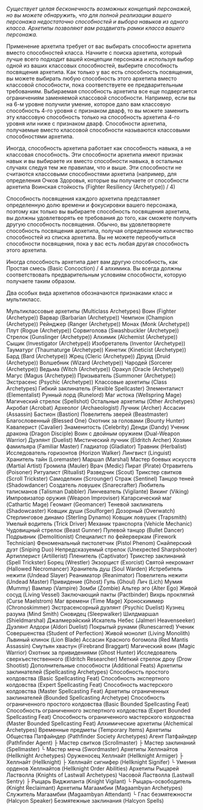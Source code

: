 *Существует целая бесконечность возможных концепций персонажей, но вы можете обнаружить, что для полной реализации вашего персонажа недостаточно способностей и выбора навыков из одного класса. Архетипы позволяют вам раздвигать рамки класса вашего персонажа.*

Применение архетипа требует от вас выбирать способности архетипа вместо способностей класса. Начните с поиска архетипа, который лучше всего подходит вашей концепции персонажа и используя выбор одной из ваших классовых способностей, выберите способность посвящения архетипа. Как только у вас есть способность посвящения, вы можете выбирать любую способность этого архетипа вместо классовой способности, пока соответствуете ее предварительным требованиям. Выбираемая способность архетипа все еще подвергается ограничениям заменяемой классовой способности. Например, если вы на 6-м уровне получили умение, которое дало вам классовую способность 4-го уровня с признаком дварф, то вы можете заменить эту классовую способность только на способность архетипа 4-го уровня или ниже с признаком дварф. Способности архетипа, получаемые вместо классовой способности называются классовыми способностями архетипа.

Иногда, способность архетипа работает как способность навыка, а не классовая способность. Эти способности архетипа имеют признак навык и вы выбираете их вместо способности навыка, в остальных случаях следуя тем же правилам, что и выше. Эти способности не считаются классовыми способностями архетипа (например, для определения Очков Здоровья, которые вы получаете от способности архетипа Воинская стойкость (Fighter Resiliency (Archetype)) / 4)

Способность посвящения каждого архетипа представляет определенную долю времени и фокусировки вашего персонажа, поэтому как только вы выбираете способность посвящения архетипа, вы должны удовлетворять ее требования до того, как сможете получить другую способность посвящения. Обычно, вы удовлетворяете способность посвящения архетипа, получая определенное количество способностей из списка архетипа. Вы не можете переобучиться способности посвящения, пока у вас есть любая другая способность этого архетипа.

Иногда способность архетипа дает вам другую способность, как Простая смесь (Basic Concoction) / 4 алхимика. Вы всегда должны соответствовать предварительным условиям способности, которую получаете таким образом.

Два особых вида архетипов обозначаются признаками класс и мультикласс.

Мультиклассовые архетипы (Multiclass Archetypes)
Воин (Fighter (Archetype))
Варвар (Barbarian (Archetype))
Чемпион (Champion (Archetype))
Рейнджер (Ranger (Archetype))
Монах (Monk (Archetype))
Плут (Rogue (Archetype))
Сорвиголова (Swashbuckler (Archetype))
Стрелок (Gunslinger (Archetype))
Алхимик (Alchemist (Archetype))
Сыщик (Investigator (Archetype))
Изобретатель (Inventor (Archetype))
Тауматург (Thaumaturge (Archetype))
Кинетик (Kineticist (Archetype))
Бард (Bard (Archetype))
Жрец (Cleric (Archetype))
Друид (Druid (Archetype))
Волшебник (Wizard (Archetype))
Чародей (Sorcerer (Archetype))
Ведьма (Witch (Archetype))
Оракул (Oracle (Archetype))
Магус (Magus (Archetype))
Призыватель (Summoner (Archetype))
Экстрасенс (Psychic (Archetype))
Классовые архетипы (Class Archetypes)
Гибкий заклинатель (Flexible Spellcaster)
Элементалист (Elementalist)
Рунный лорд (Runelord)
Маг истока (Wellspring Mage)
Магический стрелок (Spellshot)
Остальные архетипы (Other Archetypes)
Акробат (Acrobat)
Археолог (Archaeologist)
Лучник (Archer)
Ассасин (Assassin)
Бастион (Bastion)
Повелитель зверей (Beastmaster)
Благословенный (Blessed One)
Охотник за головами (Bounty Hunter)
Кавалерист (Cavalier)
Знаменитость (Celebrity)
Денди (Dandy)
Ученик дракона (Dragon Disciple)
Воин с двойным оружием (Dual-Weapon Warrior)
Дуэлянт (Duelist)
Мистический лучник (Eldritch Archer)
Хозяин фамильяра (Familiar Master)
Гладиатор (Gladiator)
Травник (Herbalist)
Исследователь горизонтов (Horizon Walker)
Лингвист (Linguist)
Хранитель тайн (Loremaster)
Маршал (Marshal)
Мастер боевых искусств (Martial Artist)
Громила (Mauler)
Врач (Medic)
Пират (Pirate)
Отравитель (Poisoner)
Ритуалист (Ritualist)
Разведчик (Scout)
Трикстер свитков (Scroll Trickster)
Самоделкин (Scrounger)
Страж (Sentinel)
Танцор теней (Shadowdancer)
Создатель ловушек (Snarecrafter)
Любитель талисманов (Talisman Dabbler)
Линчеватель (Vigilante)
Викинг (Viking)
Импровизатор оружия (Weapon Improviser)
Катарсический маг (Cathartic Mage)
Геомант (Geomancer)
Теневой заклинатель (Shadowcaster)
Ковщик души (Soulforger)
Дозорный (Overwatch)
Стерлинговое динамо (Sterling Dynamo)
Ковщик ловушек (Trapsmith)
Умелый водитель (Trick Driver)
Механик транспорта (Vehicle Mechanic)
Чудовищный стрелок (Beast Gunner)
Пулевой танцор (Bullet Dancer)
Подрывник (Demolitionist)
Специалист по фейерверкам (Firework Technician)
Феноменальный пистолетчик (Pistol Phenom)
Снайперский дуэт (Sniping Duo)
Непредсказуемый стрелок (Unexpected Sharpshooter)
Артиллерист (Artillerist)
Пленитель (Captivator)
Трикстер заклинаний (Spell Trickster)
Борец (Wrestler)
Экзорцист (Exorcist)
Святой некромант (Hallowed Necromancer)
Хранитель душ (Soul Warden)
Истребитель нежити (Undead Slayer)
Реаниматор (Reanimator)
Повелитель нежити (Undead Master)
Привидение (Ghost)
Гуль (Ghoul)
Лич (Lich)
Мумия (Mummy)
Вампир (Vampire)
Зомби (Zombie)
Альтер эго (Alter Ego)
Живой сосуд (Living Vessel)
Заключающий пакты (Pactbinder)
Вихрь проклятий (Curse Maelstrom)
Маг времени (Time Mage)
Хроноскиммер (Chronoskimmer)
Экстрасенсорный дуэлянт (Psychic Duelist)
Кузнец разума (Mind Smith)
Сновидец (Sleepwalker)
Шилдмаршал (Shieldmarshal)
Джалмерэйский Искатель Небес (Jalmeri Heavenseeker)
Дуэлянт Алдори (Aldori Duelist)
Покрытый рунами (Runescarred)
Ученик Совершенства (Student of Perfection)
Живой монолит (Living Monolith)
Львиный клинок (Lion Blade)
Ассасин Красного богомола (Red Mantis Assassin)
Смутьян хвастун (Firebrand Braggart)
Магический воин (Magic Warrior)
Охотник за привидениями (Ghost Hunter)
Исследователь сверхъестественного (Eldritch Researcher)
Меткий стрелок дроу (Drow Shootist)
Дополнительные способности (Additional Feats)
Архетипы заклинателей (Spellcasting Archetypes)
Способность простого колдовства (Basic Spellcasting Feat)
Способность экспертного колдовства (Expert Spellcasting Feat)
Способность мастерского колдовства (Master Spellcasting Feat)
Архетипы ограниченных заклинателей (Bounded Spellcasting Archetype)
Способность ограниченного простого колдовства (Basic Bounded Spellcasting Feat)
Способность ограниченного экспертного колдовства (Expert Bounded Spellcasting Feat)
Способность ограниченного мастерского колдовства (Master Bounded Spellcasting Feat)
Алхимические архетипы (Alchemical Archetypes)
Временные предметы (Temporary Items)
Архетипы Общества Патфайндер (Pathfinder Society Archetypes)
Агент Патфайндер (Pathfinder Agent)
├ Мастер свитков (Scrollmaster)
├ Мастер заклинаний (Spellmaster)
└ Мастер меча (Swordmaster)
Архетипы Хеллнайтов (Hellknight Archetypes)
Оруженосец Хеллнайт (Hellknight Armiger)
├ Хеллнайт (Hellknight)
├ Хеллнайт сигнифер (Hellknight Signifer)
└ Умения орденов Хеллнайтов (Hellknight Order Abilities)
Архетипы Рыцарей Ластволла (Knights of Lastwall Archetypes)
Часовой Ластволла (Lastwall Sentry)
├ Рыцарь Виджиланта (Knight Vigilant)
└ Рыцарь-освободитель (Knight Reclaimant)
Архетипы Магаамбии (Magaambyan Archetypes)
Служитель Магаамбии (Magaambyan Attendant)
└ Глас безмятежности (Halcyon Speaker)
Безмятежные заклинания (Halcyon Spells)
